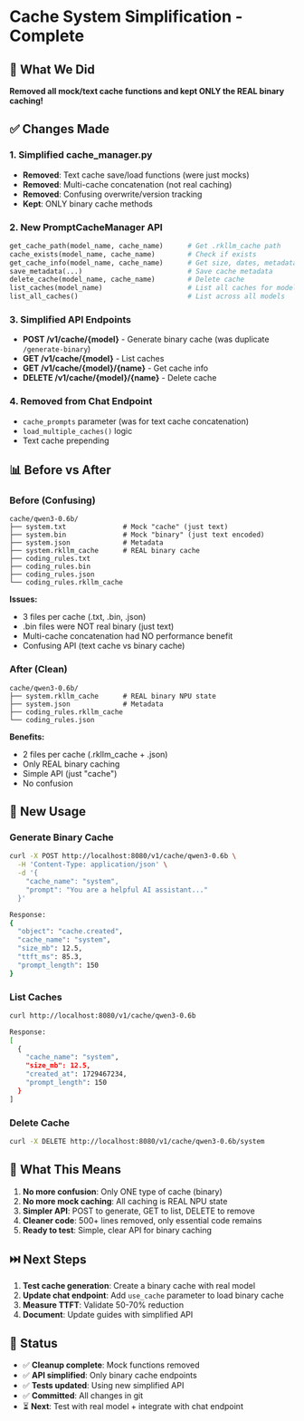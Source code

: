 # Cache System Simplification - Complete

## 🎉 What We Did

**Removed all mock/text cache functions and kept ONLY the REAL binary caching!**

## ✅ Changes Made

### 1. Simplified cache_manager.py
- **Removed**: Text cache save/load functions (were just mocks)
- **Removed**: Multi-cache concatenation (not real caching)
- **Removed**: Confusing overwrite/version tracking
- **Kept**: ONLY binary cache methods

### 2. New PromptCacheManager API
```python
get_cache_path(model_name, cache_name)      # Get .rkllm_cache path
cache_exists(model_name, cache_name)        # Check if exists
get_cache_info(model_name, cache_name)      # Get size, dates, metadata
save_metadata(...)                          # Save cache metadata
delete_cache(model_name, cache_name)        # Delete cache
list_caches(model_name)                     # List all caches for model
list_all_caches()                           # List across all models
```

### 3. Simplified API Endpoints
- **POST /v1/cache/{model}** - Generate binary cache (was duplicate `/generate-binary`)
- **GET /v1/cache/{model}** - List caches
- **GET /v1/cache/{model}/{name}** - Get cache info
- **DELETE /v1/cache/{model}/{name}** - Delete cache

### 4. Removed from Chat Endpoint
- `cache_prompts` parameter (was for text cache concatenation)
- `load_multiple_caches()` logic
- Text cache prepending

## 📊 Before vs After

### Before (Confusing)
```
cache/qwen3-0.6b/
├── system.txt              # Mock "cache" (just text)
├── system.bin              # Mock "binary" (just text encoded)
├── system.json             # Metadata
├── system.rkllm_cache      # REAL binary cache
├── coding_rules.txt
├── coding_rules.bin
├── coding_rules.json
└── coding_rules.rkllm_cache
```

**Issues:**
- 3 files per cache (.txt, .bin, .json)
- .bin files were NOT real binary (just text)
- Multi-cache concatenation had NO performance benefit
- Confusing API (text cache vs binary cache)

### After (Clean)
```
cache/qwen3-0.6b/
├── system.rkllm_cache      # REAL binary NPU state
├── system.json             # Metadata
├── coding_rules.rkllm_cache
└── coding_rules.json
```

**Benefits:**
- 2 files per cache (.rkllm_cache + .json)
- Only REAL binary caching
- Simple API (just "cache")
- No confusion

## 🚀 New Usage

### Generate Binary Cache
```bash
curl -X POST http://localhost:8080/v1/cache/qwen3-0.6b \
  -H 'Content-Type: application/json' \
  -d '{
    "cache_name": "system",
    "prompt": "You are a helpful AI assistant..."
  }'

Response:
{
  "object": "cache.created",
  "cache_name": "system",
  "size_mb": 12.5,
  "ttft_ms": 85.3,
  "prompt_length": 150
}
```

### List Caches
```bash
curl http://localhost:8080/v1/cache/qwen3-0.6b

Response:
[
  {
    "cache_name": "system",
    "size_mb": 12.5,
    "created_at": 1729467234,
    "prompt_length": 150
  }
]
```

### Delete Cache
```bash
curl -X DELETE http://localhost:8080/v1/cache/qwen3-0.6b/system
```

## 📝 What This Means

1. **No more confusion**: Only ONE type of cache (binary)
2. **No more mock caching**: All caching is REAL NPU state
3. **Simpler API**: POST to generate, GET to list, DELETE to remove
4. **Cleaner code**: 500+ lines removed, only essential code remains
5. **Ready to test**: Simple, clear API for binary caching

## ⏭️ Next Steps

1. **Test cache generation**: Create a binary cache with real model
2. **Update chat endpoint**: Add `use_cache` parameter to load binary cache
3. **Measure TTFT**: Validate 50-70% reduction
4. **Document**: Update guides with simplified API

## 🎯 Status

- ✅ **Cleanup complete**: Mock functions removed
- ✅ **API simplified**: Only binary cache endpoints
- ✅ **Tests updated**: Using new simplified API
- ✅ **Committed**: All changes in git
- ⏳ **Next**: Test with real model + integrate with chat endpoint
